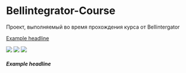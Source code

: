 # Bellintegrator-Course
Проект, выполняемый во время прохождения курса от Bellintergator

<a href="#example">Example headline</a>


<img src="https://user-images.githubusercontent.com/34071380/87060287-060e7780-c213-11ea-9daf-228f24d5f856.jpg">

<img src="https://user-images.githubusercontent.com/34071380/87060123-d0698e80-c212-11ea-8eaf-4c15c077a079.png">

<img src="https://user-images.githubusercontent.com/34071380/87411552-8b59a980-c5d0-11ea-8b22-23eac0be9d24.png">

<h5><a id="example"></a>Example headline</h5>
